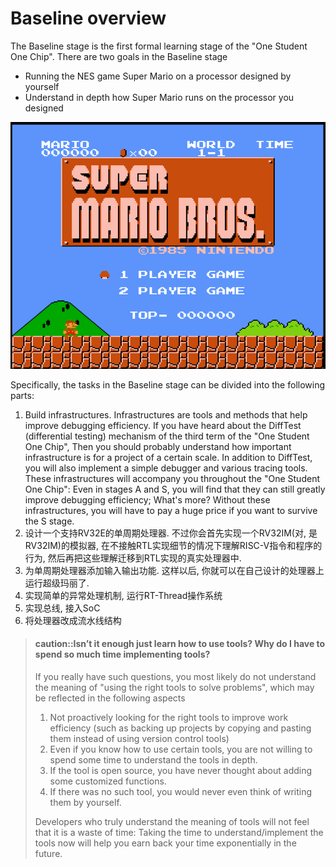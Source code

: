 # Baseline overview

The Baseline stage is the first formal learning stage of the "One Student One Chip".
There are two goals in the Baseline stage
* Running the NES game Super Mario on a processor designed by yourself
* Understand in depth how Super Mario runs on the processor you designed

![image](./mario.png)

Specifically, the tasks in the Baseline stage can be divided into the following parts:
1. Build infrastructures. Infrastructures are tools and methods that help improve debugging efficiency.
If you have heard about the DiffTest (differential testing) mechanism of the third term of the "One Student One Chip",
Then you should probably understand how important infrastructure is for a project of a certain scale.
In addition to DiffTest, you will also implement a simple debugger and various tracing tools.
These infrastructures will accompany you throughout the "One Student One Chip":
Even in stages A and S, you will find that they can still greatly improve debugging efficiency;
What's more? Without these infrastructures, you will have to pay a huge price if you want to survive the S stage.
1. 设计一个支持RV32E的单周期处理器.
不过你会首先实现一个RV32IM(对, 是RV32IM)的模拟器,
在不接触RTL实现细节的情况下理解RISC-V指令和程序的行为,
然后再把这些理解迁移到RTL实现的真实处理器中.
1. 为单周期处理器添加输入输出功能.
这样以后, 你就可以在自己设计的处理器上运行超级玛丽了.
1. 实现简单的异常处理机制, 运行RT-Thread操作系统
1. 实现总线, 接入SoC
1. 将处理器改成流水线结构

> #### caution::Isn’t it enough just learn how to use tools? Why do I have to spend so much time implementing tools?
> If you really have such questions, you most likely do not understand the meaning of "using the right tools to solve problems", which may be reflected in the following aspects
> 1. Not proactively looking for the right tools to improve work efficiency (such as backing up projects by copying and pasting them instead of using version control tools)
> 1. Even if you know how to use certain tools, you are not willing to spend some time to understand the tools in depth.
> 1. If the tool is open source, you have never thought about adding some customized functions.
> 1. If there was no such tool, you would never even think of writing them by yourself.
>
> Developers who truly understand the meaning of tools will not feel that it is a waste of time:
> Taking the time to understand/implement the tools now will help you earn back your time exponentially in the future.

